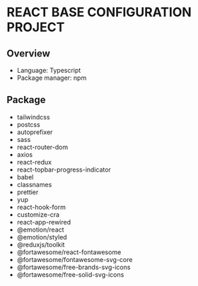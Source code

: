 # REACT BASE CONFIGURATION PROJECT

## Overview

- Language: Typescript
- Package manager: npm

## Package

- tailwindcss
- postcss
- autoprefixer
- sass
- react-router-dom
- axios
- react-redux
- react-topbar-progress-indicator
- babel
- classnames
- prettier
- yup
- react-hook-form
- customize-cra
- react-app-rewired
- @emotion/react
- @emotion/styled
- @reduxjs/toolkit
- @fortawesome/react-fontawesome
- @fortawesome/fontawesome-svg-core
- @fortawesome/free-brands-svg-icons
- @fortawesome/free-solid-svg-icons
